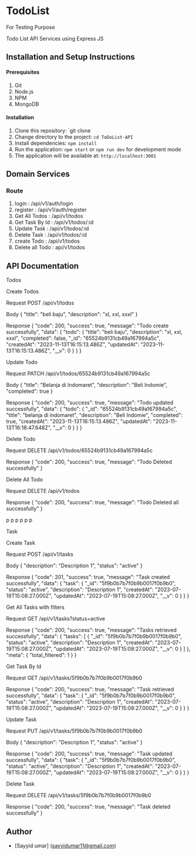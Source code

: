 # TodoList

For Testing Purpose

Todo List API Services using Express JS

## Installation and Setup Instructions

#### Prerequisites

1. Git
2. Node.js
3. NPM
4. MongoDB

#### Installation

1. Clone this repository: `git clone
2. Change directory to the project: `cd ToDoList-API`
3. Install dependencies: `npm install`
4. Run the application: `npm start` or `npm run dev` for development mode
5. The application will be available at: `http://localhost:3001`

## Domain Services

### Route

1. login : /api/v1/auth/login
2. register : /api/v1/auth/register
3. Get All Todos : /api/v1/todos
4. Get Task By Id : /api/v1/todos/:id
5. Update Task : /api/v1/todos/:id
6. Delete Task : /api/v1/todos/:id
7. create Todo : /api/v1/todos
8. Delete all Todo : api/v1/todos

## API Documentation

Todos

Create Todos

Request
POST /api/v1/todos

Body
{
"title": "beli baju",
"description": "xl, xxl, xxxl"
}

Response
{
"code": 200,
"success": true,
"message": "Todo create successfully",
"data": {
"todo": {
"title": "beli baju",
"description": "xl, xxl, xxxl",
"completed": false,
"\_id": "65524b9131cb49a167994a5c",
"createdAt": "2023-11-13T16:15:13.486Z",
"updatedAt": "2023-11-13T16:15:13.486Z",
"\_\_v": 0
}
}
}

Update Todo

Request
PATCH /api/v1/todos/65524b9131cb49a167994a5c

Body
{
"title": "Belanja di Indomaret",
"description": "Beli Indomie",
"completed": true
}

Response
{
"code": 200,
"success": true,
"message": "Todo updated successfully",
"data": {
"todo": {
"\_id": "65524b9131cb49a167994a5c",
"title": "belanja di indomaret",
"description": "Beli Indomie",
"completed": true,
"createdAt": "2023-11-13T16:15:13.486Z",
"updatedAt": "2023-11-13T16:18:47.648Z",
"\_\_v": 0
}
}
}

Delete Todo

Request
DELETE /api/v1/todos/65524b9131cb49a167994a5c

Response
{
"code": 200,
"success": true,
"message": "Todo Deleted successfully"
}

Delete All Todo

Request
DELETE /api/v1/todos

Response
{
"code": 200,
"success": true,
"message": "Todo Deleted all successfully"
}

p
p
p
p
p
p

Task

Create Task

Request
POST /api/v1/tasks

Body
{
"description": "Description 1",
"status": "active"
}

Response
{
"code": 201,
"success": true,
"message": "Task created successfully",
"data": {
"task": {
"\_id": "5f9b0b7b7f0b9b0017f0b9b0",
"status": "active",
"description": "Description 1",
"createdAt": "2023-07-19T15:08:27.000Z",
"updatedAt": "2023-07-19T15:08:27.000Z",
"\_\_v": 0
}
}
}

Get All Tasks with filters

Request
GET /api/v1/tasks?status=active

Response
{
"code": 200,
"success": true,
"message": "Tasks retrieved successfully",
"data": {
"tasks": [
{
"_id": "5f9b0b7b7f0b9b0017f0b9b0",
"status": "active",
"description": "Description 1",
"createdAt": "2023-07-19T15:08:27.000Z",
"updatedAt": "2023-07-19T15:08:27.000Z",
"__v": 0
}
]
},
"meta": {
"total_filtered": 1
}
}

Get Task By Id

Request
GET /api/v1/tasks/5f9b0b7b7f0b9b0017f0b9b0

Response
{
"code": 200,
"success": true,
"message": "Task retrieved successfully",
"data": {
"task": {
"\_id": "5f9b0b7b7f0b9b0017f0b9b0",
"status": "active",
"description": "Description 1",
"createdAt": "2023-07-19T15:08:27.000Z",
"updatedAt": "2023-07-19T15:08:27.000Z",
"\_\_v": 0
}
}
}

Update Task

Request
PUT /api/v1/tasks/5f9b0b7b7f0b9b0017f0b9b0

Body
{
"description": "Description 1",
"status": "active"
}

Response
{
"code": 200,
"success": true,
"message": "Task updated successfully",
"data": {
"task": {
"\_id": "5f9b0b7b7f0b9b0017f0b9b0",
"status": "active",
"description": "Description 1",
"createdAt": "2023-07-19T15:08:27.000Z",
"updatedAt": "2023-07-19T15:08:27.000Z",
"\_\_v": 0
}
}
}

Delete Task

Request
DELETE /api/v1/tasks/5f9b0b7b7f0b9b0017f0b9b0

Response
{
"code": 200,
"success": true,
"message": "Task deleted successfully"
}

## Author

- [Sayyid umar] (sayyidumar11@gmail.com)
